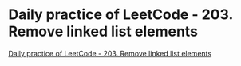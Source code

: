 # Daily practice of LeetCode - 203. Remove linked list elements
[Daily practice of LeetCode - 203. Remove linked list elements](https://aiwithcloud.com/2022/09/19/daily_practice_of_leetcode___203-_remove_linked_list_elements/)